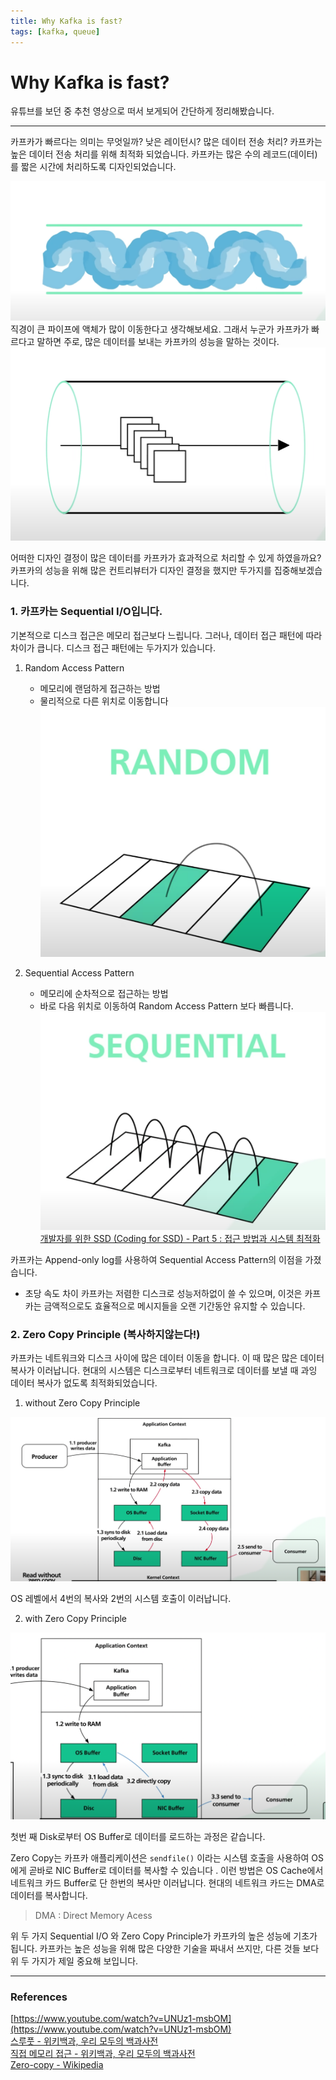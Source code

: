 ```yaml
---
title: Why Kafka is fast?
tags: [kafka, queue]
---
```

# Why Kafka is fast?

유튜브를 보던 중 추천 영상으로 떠서 보게되어 간단하게 정리해봤습니다.

---
카프카가 빠르다는 의미는 무엇일까?
낮은 레이턴시? 많은 데이터 전송 처리?
카프카는 높은 데이터 전송 처리를 위해 최적화 되었습니다.
카프카는 많은 수의 레코드(데이터)를 짧은 시간에 처리하도록 디자인되었습니다.

![직경이 큰 파이프에 액체가 많이 이동한다고 생각해보세요.](/_data/assets/img/Screen_Shot_2022-07-30_at_22.52.24.png)
직경이 큰 파이프에 액체가 많이 이동한다고 생각해보세요.
그래서 누군가 카프카가 빠르다고 말하면
주로, 많은 데이터를 보내는 카프카의 성능을 말하는 것이다.
![Screen Shot 2022-07-30 at 22.54.15.png](/_data/assets/img/Screen_Shot_2022-07-30_at_22.54.15.png)

어떠한 디자인 결정이 많은 데이터를 카프카가 효과적으로 처리할 수 있게 하였을까요?
카프카의 성능을 위해 많은 컨트리뷰터가 디자인 결정을 했지만 두가지를 집중해보겠습니다.  

### 1. 카프카는 Sequential I/O입니다.

기본적으로 디스크 접근은 메모리 접근보다 느립니다.
그러나, 데이터 접근 패턴에 따라 차이가 큽니다.
디스크 접근 패턴에는 두가지가 있습니다.

1. Random Access Pattern
	- 메모리에 랜덤하게 접근하는 방법
	- 물리적으로 다른 위치로 이동합니다
![Screen Shot 2022-07-30 at 23.03.58.png](/_data/assets/img/Screen_Shot_2022-07-30_at_23.03.58.png)

  

1. Sequential Access Pattern
	- 메모리에 순차적으로 접근하는 방법
	- 바로 다음 위치로 이동하여 Random Access Pattern 보다 빠릅니다.
![Screen Shot 2022-07-30 at 23.04.51.png](/_data/assets/img/Screen_Shot_2022-07-30_at_23.04.51.png)
[개발자를 위한 SSD (Coding for SSD) - Part 5 : 접근 방법과 시스템 최적화](https://tech.kakao.com/2016/07/17/coding-for-ssd-part-5/)

카프카는 Append-only log를 사용하여 Sequential Access Pattern의 이점을 가졌습니다.

- 초당 속도 차이
카프카는 저렴한 디스크로 성능저하없이 쓸 수 있으며, 이것은 카프카는 금액적으로도 효율적으로 메시지들을 오랜 기간동안 유지할 수 있습니다.  

### 2. Zero Copy Principle (복사하지않는다!)
카프카는 네트워크와 디스크 사이에 많은 데이터 이동을 합니다.
이 때 많은 많은 데이터 복사가 이러납니다.
현대의 시스템은 디스크로부터 네트워크로 데이터를 보낼 때 과잉 데이터 복사가 없도록 최적화되었습니다.

1. without Zero Copy Principle

![Screen Shot 2022-07-30 at 23.13.50.png](/_data/assets/img/Screen_Shot_2022-07-30_at_23.13.50.png)

OS 레벨에서 4번의 복사와 2번의 시스템 호출이 이러납니다.

2. with Zero Copy Principle

![Screen Shot 2022-07-30 at 23.15.09.png](/_data/assets/img/Screen_Shot_2022-07-30_at_23.15.09.png)

첫번 째 Disk로부터 OS Buffer로 데이터를 로드하는 과정은 같습니다.

Zero Copy는 카프카 애플리케이션은 `sendfile()` 이라는 시스템 호출을 사용하여 OS에게 곧바로 NIC Buffer로 데이터를 복사할 수 있습니다
.
이런 방법은 OS Cache에서 네트워크 카드 Buffer로 단 한번의 복사만 이러납니다.
현대의 네트워크 카드는 DMA로 데이터를 복사합니다.

> DMA : Direct Memory Acess

위 두 가지 Sequential I/O 와 Zero Copy Principle가 카프카의 높은 성능에 기초가 됩니다.
카프카는 높은 성능을 위해 많은 다양한 기술을 짜내서 쓰지만,
다른 것들 보다 위 두 가지가 제일 중요해 보입니다.

---
### References
[https://www.youtube.com/watch?v=UNUz1-msbOM](https://www.youtube.com/watch?v=UNUz1-msbOM)   
[스루풋 - 위키백과, 우리 모두의 백과사전](https://ko.wikipedia.org/wiki/%EC%8A%A4%EB%A3%A8%ED%92%8B)   
[직접 메모리 접근 - 위키백과, 우리 모두의 백과사전](https://ko.wikipedia.org/wiki/%EC%A7%81%EC%A0%91_%EB%A9%94%EB%AA%A8%EB%A6%AC_%EC%A0%91%EA%B7%BC)   
[Zero-copy - Wikipedia](https://en.wikipedia.org/wiki/Zero-copy)   